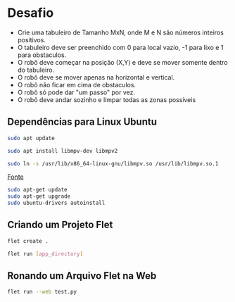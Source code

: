 # Desafio

- Crie uma tabuleiro de Tamanho MxN, onde M e N são números inteiros positivos.
- O tabuleiro deve ser preenchido com 0 para local vazio, -1 para lixo e 1 para obstaculos.
- O robô deve começar na posição (X,Y) e deve se mover somente dentro do tabuleiro.
- O robô deve se mover apenas na horizontal e vertical.
- O robô não ficar em cima de obstaculos.
- O robô só pode dar "um passo" por vez.
- O robô deve andar sozinho e limpar todas as zonas possíveis

## Dependências para Linux Ubuntu

```bash
sudo apt update

sudo apt install libmpv-dev libmpv2

sudo ln -s /usr/lib/x86_64-linux-gnu/libmpv.so /usr/lib/libmpv.so.1

```

[Fonte](https://stackoverflow.com/questions/78007193/error-while-loading-shared-libraries-libmpv-so-1-cannot-open-shared-object-fil)

```bash
sudo apt-get update
sudo apt-get upgrade
sudo ubuntu-drivers autoinstall
```

## Criando um Projeto Flet

```bash
flet create .
```

```bash
flet run [app_directory]
```

## Ronando um Arquivo Flet na Web

```bash
flet run --web test.py
```
